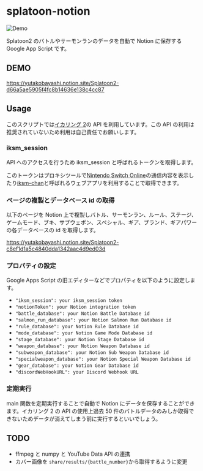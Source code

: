 # splatoon-notion

![Demo](https://user-images.githubusercontent.com/91340399/165035050-f2f67d16-780d-47d8-911a-40c476f39442.jpg)

Splatoon2 のバトルやサーモンランのデータを自動で Notion に保存する Google App Script です。

## DEMO

https://yutakobayashi.notion.site/Splatoon2-d66a5ae5905f4fc8b14636e138c4cc87

## Usage

このスクリプトでは[イカリング 2](https://www.nintendo.co.jp/switch/aab6a/online/index.html)の API を利用しています。この API の利用は推奨されていないため利用は自己責任でお願いします。

### iksm_session

API へのアクセスを行うため iksm_session と呼ばれるトークンを取得します。

このトークンはプロキシツールで[Nintendo Switch Online](https://www.nintendo.co.jp/hardware/switch/onlineservice/app/)の通信内容を表示したり[iksm-chan](https://iksm.vercel.app/)と呼ばれるウェブアプリを利用することで取得できます。

### ページの複製とデータベース id の取得

以下のページを Notion 上で複製しバトル、サーモンラン、ルール、ステージ、ゲームモード、ブキ、サブウェポン、スペシャル、ギア、ブランド、ギアパワーの各データベースの id を取得します。

https://yutakobayashi.notion.site/Splatoon2-c8ef1d1a5c4840dda1342aac4d9ed03d

### プロパティの設定

Google Apps Script の旧エディターなどでプロパティを以下のように設定します。

- `"iksm_session": your iksm_session token`
- `"notionToken": your Notion integration token`
- `"battle_database": your Notion Battle Database id`
- `"salmon_run_database": your Notion Salmon Run Database id`
- `"rule_database": your Notion Rule Database id`
- `"mode_database": your Notion Game Mode Database id`
- `"stage_database": your Notion Stage Database id`
- `"weapon_database": your Notion Weapon Database id`
- `"subweapon_database": your Notion Sub Weapon Database id`
- `"specialweapon_database": your Notion Special Weapon Database id`
- `"gear_database": your Notion Gear Database id`
- `"discordWebHookURL": your Discord Webhook URL`

### 定期実行

main 関数を定期実行することで自動で Notion にデータを保存することができます。イカリング 2 の API の使用上過去 50 件のバトルデータのみしか取得できないためデータが消えてしまう前に実行するといいでしょう。

## TODO

- ffmpeg と numpy と YouTube Data API の連携
- カバー画像を `share/results/{battle_number}`から取得するように変更
